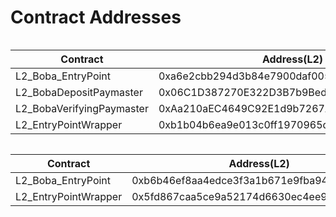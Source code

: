 # Contract Addresses

<figure><img src="../../../.gitbook/assets/boba goerli testnet.png" alt=""><figcaption></figcaption></figure>

| Contract                   | Address(L2)                                |
| -------------------------- | ------------------------------------------ |
| L2\_Boba\_EntryPoint       | 0xa6e2cbb294d3b84e7900daf0052ffe26bb1328ff |
| L2\_BobaDepositPaymaster   | 0x06C1D387270E322D3B7b9Bed6777aaF8Aead4707 |
| L2\_BobaVerifyingPaymaster | 0xAa210aEC4649C92E1d9b7267AD767eF3dFa20677 |
| L2\_EntryPointWrapper      | 0xb1b04b6ea9e013c0ff1970965d5d6d6e637e98d7 |

<figure><img src="../../../.gitbook/assets/boba bnb testnet (1).png" alt=""><figcaption></figcaption></figure>

| Contract              | Address(L2)                                |
| --------------------- | ------------------------------------------ |
| L2\_Boba\_EntryPoint  | 0xb6b46ef8aa4edce3f3a1b671e9fba945cc8b8642 |
| L2\_EntryPointWrapper | 0x5fd867caa5ce9a52174d6630ec4ee9e87d818bfe |
